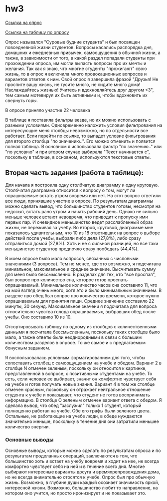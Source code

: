 # hw3
[Ссылка на опрос](https://docs.google.com/forms/d/1lXS7z4I1P-NfKb05ViIPB4dhXRT5hfviigaf7B306AE/edit?usp=sharing)

[Ссылка на таблицу по опросу](https://docs.google.com/spreadsheets/d/1dmaB-Guj4bzLaeW1hUXuBgHGhakkPJ0OxU4q0eNZOLo/edit#gid=289278365&fvid=1267736108)

Опрос назывался "Суровые будние студента" и был посвящен повседневной жизни студентов. Вопросы касались распорядка дня, домашних и ежедневных привычек, самоощущения в обычной жизни, а также, в зависимости от того, в какой раздел попадали студенты при прохождении опроса, им могли выпасть вопросы про их мечты и желания. Так как я знаю, что многие студенты "прожигают" свою жизнь, то в опрос я включила много провокационных вопросов и вариантов ответов к ним. Свой опрос я завершила фразой "Друзья! Не проспите вашу жизнь, не тусите много, не сидите много дома! Наслаждайтесь жизнью! Учитесь и вдохновляйтесь друг другом <3", тем самым мотевируя их быть активными и, чтобы вдохновить их свернуть горы.

В опросе приняло участие 22 человека

В таблице я поставила фильтры везде, но их можно использовать с разными условиями. Одновременно наложить условия фильтрования на интересующие меня столбцы невозможно, но по отдельности все работает. Если перейти по ссылке, то выпадет условие фильтрования для второго столбца "по значению..". Его можно отменить и появится полная таблица. В основном я использовала фильтр "по значению.." или "по условию" и при втором случае выбирала "Текст начинается с", поскольку в таблице, в основном, используются текстовые ответы. 

## Вторая часть задания (работа в таблице): ##
Для начала я построила одну столбчатую диаграмму и одну круговую. Столбчатая диаграмма относится к вопросу о том, могут ли опрашиваемые встать утром вовремя или нет. На этот вопрос ответили все люди, принявшие участие в опросе. По результатам диаграммы можно сделать вывод, что большинство студентов готовы, несмотря на недосып, встать рано утром и начать рабочий день. Однако не сильно меньше человек встают невовремя, что приводит к пропуску ими первых пар. И очевидное меньшинство ведет расслабленный образ жихни, не переживая за учебу. 
Во второй, круговой, диаграмме мне показалось удивительным, что 10 из 18 ответивших на вопрос о выборе действий после учебы, выбрали либо дела (27,8%), либо сразу отправиться домой (27,8%). Хоть и не с сильной разницей, но все таки меньшинство студентов предпочло сразу пообедать (44,4%). 

В моем опросе было мало вопросов, связанных с числовыми значениями (3 вопроса). Тем не менее, где это возможно, я подсчитала миниальное, максимальное и среднее значение. Высчитывать сумму для меня было бессмысленно. 
В разделах для тех, кто "все проспал", был вопрос про количество сна, которое готов проспать опрашиваемый. Минимальное количество часов сна составило 11, что на мой взгляд очень много, хотя это и было минимальным значением. 
В разделе про обед был вопрос про количество времени, которое нужно опрашиваемым для принятия пищи. Среднее значение составило 22 минуты, 30 секунд.
Максимальное значени я подсчитала для вопроса относительно чувства голода опрашиваемых, выбравших обед после учебы. Оно составило 10 из 10. 

Отсортировывать таблицу по одному из столбцов с количественными данными я посчитала бессмысленным, поскольку таких столбцов было мало, а также ответы были неоднородными в связи с большим количеством разделов в опросе. То же самое и с предлагаемым бонусным заданием.

Я воспользовалась условным форматированием для того, чтобы сопоставить столбец с самоощущением на учебе и обедом. Вариант 2 в столбце N отмечен зеленым, поскольку он относится к картинке, представленной в вопросе, с позитивными студентами на учебе. То есть, если человек ее выбирает, значит он комфортно чувствует себя на учебе и готов получать новые знания. Вариант 4 в том же столбце отмечен красным, поскольку он отражает нейтральное отношение студента к учебе и показывает, что студент не готов воспринимать информацию. В столбце O зеленым отмечен вариант ответа с обедом. Я сделала вывод, что обед "заслужил" только 1 студент, который полноценно работал на учебе. Обе его графы были зеленого цвета. Остальные, не работающие на учебе люди, в обеде нуждаются значительно меньше, поскольку в течение дня они затратили меньшее количество энергии.

### Основные выводы ###
Основные выводы, которые можно сделать по результатам опроса и по результатам проделанных операций, заключаются в том, что большинство хоть и встает на учебу вовремя и ходит на нее, не всегда комфортно чувствует себя на ней и в течение всего дня. Многие выбирают  интересные варианты досуга и времяпрепровождения дома, но не всегда внимательно отосятся к учебе. Опрос был про обычную жизнь. Возможно, в глубине души каждый осознает значимость яркой, интересной жизни. Возможно, большинство любит то направление, на котором оно учится, но просто иронизирует и не показывает это. 
